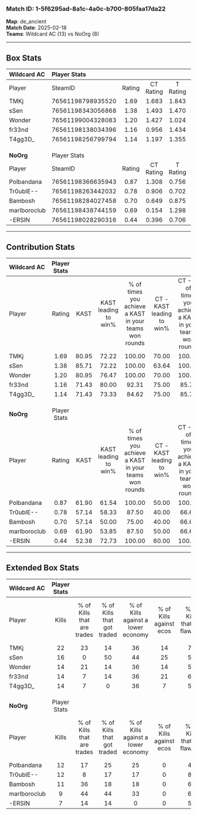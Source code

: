 ### Match ID: 1-5f6295ad-8a1c-4a0c-b700-805faa17da22  
**Map**: de_ancient  
**Match Date**: 2025-02-18  
**Teams**: Wildcard AC (13) vs NoOrg (8)  

---  

## Box Stats  

| **Wildcard AC** | Player Stats      |        |           |          |       |       |       |         |        |      |     |
| :- | :- | :-: | :-: | :-: | :-: | :-: | :-: | :-: | :-: | :-: | :-: |
| Player          | SteamID           | Rating | CT Rating | T Rating | KAST  |  ADR  | Kills | Assists | Deaths | K/D  | HS% |
| TMKj            | 76561198798935520 |  1.69  |   1.683   |  1.843   | 80.95 | 110.3 |  22   |    7    |   10   | 2.20 | 63  |
| sSen            | 76561198343056868 |  1.38  |   1.493   |  1.470   | 85.71 | 88.0  |  16   |    6    |   11   | 1.45 | 68  |
| Wonder          | 76561199004328083 |  1.20  |   1.427   |  1.024   | 80.95 | 56.0  |  14   |    5    |   9    | 1.56 | 50  |
| fr33nd          | 76561198138034396 |  1.16  |   0.956   |  1.434   | 71.43 | 64.2  |  14   |    5    |   9    | 1.56 | 42  |
| T4gg3D_         | 76561198256799794 |  1.14  |   1.197   |  1.355   | 71.43 | 86.1  |  14   |    7    |   13   | 1.08 | 28  |
|                 |                   |        |           |          |       |       |       |         |        |      |     |
|                 |                   |        |           |          |       |       |       |         |        |      |     |
|                 |                   |        |           |          |       |       |       |         |        |      |     |
| **NoOrg**       | Player Stats      |        |           |          |       |       |       |         |        |      |     |
| Player          | SteamID           | Rating | CT Rating | T Rating | KAST  |  ADR  | Kills | Assists | Deaths | K/D  | HS% |
| Polbandana      | 76561198366635943 |  0.87  |   1.308   |  0.756   | 61.90 | 76.6  |  12   |    4    |   16   | 0.75 | 58  |
| Tr0ublE--       | 76561198263442032 |  0.78  |   0.906   |  0.702   | 57.14 | 60.2  |  12   |    5    |   16   | 0.75 | 33  |
| Bambosh         | 76561198284027458 |  0.70  |   0.649   |  0.875   | 57.14 | 53.8  |  11   |    1    |   16   | 0.69 | 45  |
| marlboroclub    | 76561198438744159 |  0.69  |   0.154   |  1.298   | 61.90 | 55.0  |   9   |    3    |   15   | 0.60 | 44  |
| -ERSIN          | 76561198028290316 |  0.44  |   0.396   |  0.706   | 52.38 | 48.2  |   7   |    3    |   18   | 0.39 | 71  |
---  

## Contribution Stats  

| **Wildcard AC** | Player Stats |       |                      |                                                        |                           |                                                             |                          |                                                            |
| :- | :-: | :-: | :-: | :-: | :-: | :-: | :-: | :-: |
| Player          |    Rating    | KAST  | KAST leading to win% | % of times you achieve a KAST in your teams won rounds | CT - KAST leading to win% | CT - % of times you achieve a KAST in your teams won rounds | T - KAST leading to win% | T - % of times you achieve a KAST in your teams won rounds |
| TMKj            |     1.69     | 80.95 |        72.22         |                         100.00                         |           70.00           |                           100.00                            |          75.00           |                           100.00                           |
| sSen            |     1.38     | 85.71 |        72.22         |                         100.00                         |           63.64           |                           100.00                            |          85.71           |                           100.00                           |
| Wonder          |     1.20     | 80.95 |        76.47         |                         100.00                         |           70.00           |                           100.00                            |          85.71           |                           100.00                           |
| fr33nd          |     1.16     | 71.43 |        80.00         |                         92.31                          |           75.00           |                            85.71                            |          85.71           |                           100.00                           |
| T4gg3D_         |     1.14     | 71.43 |        73.33         |                         84.62                          |           75.00           |                            85.71                            |          71.43           |                           83.33                            |
|                 |              |       |                      |                                                        |                           |                                                             |                          |                                                            |
|                 |              |       |                      |                                                        |                           |                                                             |                          |                                                            |
|                 |              |       |                      |                                                        |                           |                                                             |                          |                                                            |
| **NoOrg**       | Player Stats |       |                      |                                                        |                           |                                                             |                          |                                                            |
| Player          |    Rating    | KAST  | KAST leading to win% | % of times you achieve a KAST in your teams won rounds | CT - KAST leading to win% | CT - % of times you achieve a KAST in your teams won rounds | T - KAST leading to win% | T - % of times you achieve a KAST in your teams won rounds |
| Polbandana      |     0.87     | 61.90 |        61.54         |                         100.00                         |           50.00           |                           100.00                            |          71.43           |                           100.00                           |
| Tr0ublE--       |     0.78     | 57.14 |        58.33         |                         87.50                          |           40.00           |                            66.67                            |          71.43           |                           100.00                           |
| Bambosh         |     0.70     | 57.14 |        50.00         |                         75.00                          |           40.00           |                            66.67                            |          57.14           |                           80.00                            |
| marlboroclub    |     0.69     | 61.90 |        53.85         |                         87.50                          |           50.00           |                            66.67                            |          55.56           |                           100.00                           |
| -ERSIN          |     0.44     | 52.38 |        72.73         |                         100.00                         |           60.00           |                           100.00                            |          83.33           |                           100.00                           |
---  

## Extended Box Stats  

| **Wildcard AC** | Player Stats |                            |                            |                                    |                         |                              |                                 |        |                             |                                     |                          |                               |                            |
| :- | :-: | :-: | :-: | :-: | :-: | :-: | :-: | :-: | :-: | :-: | :-: | :-: | :-: |
| Player          |    Kills     | % of Kills that are trades | % of Kills that got traded | % of Kills against a lower economy | % of Kills against ecos | % of Kills that are flawless | % of Kills that are close duels | Deaths | % of Deaths that get traded | % of Deaths against a lower economy | % of Deaths against ecos | % of Deaths that are flawless | % of Deaths that are close |
| TMKj            |      22      |             23             |             14             |                 36                 |           14            |              77              |                9                |   10   |             10              |                 20                  |            0             |              80               |             10             |
| sSen            |      16      |             0              |             50             |                 44                 |           25            |              56              |               13                |   11   |             36              |                 27                  |            9             |              36               |             9              |
| Wonder          |      14      |             21             |             14             |                 36                 |           14            |              57              |                7                |   9    |             22              |                 33                  |            0             |              56               |             0              |
| fr33nd          |      14      |             7              |             14             |                 36                 |           21            |              64              |               14                |   9    |              0              |                 11                  |            0             |              78               |             11             |
| T4gg3D_         |      14      |             7              |             0              |                 36                 |            7            |              57              |                0                |   13   |             38              |                 31                  |            0             |              54               |             0              |
|                 |              |                            |                            |                                    |                         |                              |                                 |        |                             |                                     |                          |                               |                            |
|                 |              |                            |                            |                                    |                         |                              |                                 |        |                             |                                     |                          |                               |                            |
|                 |              |                            |                            |                                    |                         |                              |                                 |        |                             |                                     |                          |                               |                            |
| **NoOrg**       | Player Stats |                            |                            |                                    |                         |                              |                                 |        |                             |                                     |                          |                               |                            |
| Player          |    Kills     | % of Kills that are trades | % of Kills that got traded | % of Kills against a lower economy | % of Kills against ecos | % of Kills that are flawless | % of Kills that are close duels | Deaths | % of Deaths that get traded | % of Deaths against a lower economy | % of Deaths against ecos | % of Deaths that are flawless | % of Deaths that are close |
| Polbandana      |      12      |             17             |             25             |                 25                 |            0            |              42              |                8                |   16   |             31              |                 13                  |            0             |              56               |             19             |
| Tr0ublE--       |      12      |             8              |             17             |                 17                 |            0            |              83              |                8                |   16   |              0              |                 19                  |            0             |              81               |             0              |
| Bambosh         |      11      |             36             |             18             |                 18                 |            0            |              64              |                9                |   16   |             25              |                 19                  |            6             |              63               |             19             |
| marlboroclub    |      9       |             44             |             44             |                 33                 |            0            |              67              |                0                |   15   |              7              |                  7                  |            0             |              60               |             0              |
| -ERSIN          |      7       |             14             |             14             |                 0                  |            0            |              57              |                0                |   18   |             28              |                 11                  |            0             |              67               |             6              |
